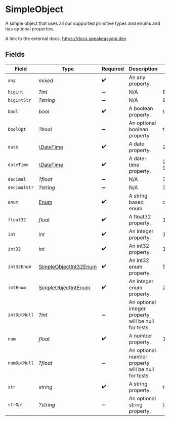 # SimpleObject

A simple object that uses all our supported primitive types and enums and has optional properties.

A link to the external docs.
<https://docs.speakeasyapi.dev>


## Fields

| Field                                                                 | Type                                                                  | Required                                                              | Description                                                           | Example                                                               |
| --------------------------------------------------------------------- | --------------------------------------------------------------------- | --------------------------------------------------------------------- | --------------------------------------------------------------------- | --------------------------------------------------------------------- |
| `any`                                                                 | *mixed*                                                               | :heavy_check_mark:                                                    | An any property.                                                      |                                                                       |
| `bigint`                                                              | *?int*                                                                | :heavy_minus_sign:                                                    | N/A                                                                   | 8821239038968084                                                      |
| `bigintStr`                                                           | *?string*                                                             | :heavy_minus_sign:                                                    | N/A                                                                   | 9223372036854775808                                                   |
| `bool`                                                                | *bool*                                                                | :heavy_check_mark:                                                    | A boolean property.                                                   | true                                                                  |
| `boolOpt`                                                             | *?bool*                                                               | :heavy_minus_sign:                                                    | An optional boolean property.                                         | true                                                                  |
| `date`                                                                | [\DateTime](https://www.php.net/manual/en/class.datetime.php)         | :heavy_check_mark:                                                    | A date property.                                                      | 2020-01-01                                                            |
| `dateTime`                                                            | [\DateTime](https://www.php.net/manual/en/class.datetime.php)         | :heavy_check_mark:                                                    | A date-time property.                                                 | 2020-01-01T00:00:00.000000001Z                                        |
| `decimal`                                                             | *?float*                                                              | :heavy_minus_sign:                                                    | N/A                                                                   | 3.141592653589793                                                     |
| `decimalStr`                                                          | *?string*                                                             | :heavy_minus_sign:                                                    | N/A                                                                   | 3.14159265358979344719667586                                          |
| `enum`                                                                | [Enum](../../models/shared/Enum.md)                                   | :heavy_check_mark:                                                    | A string based enum                                                   | one                                                                   |
| `float32`                                                             | *float*                                                               | :heavy_check_mark:                                                    | A float32 property.                                                   | 1.1                                                                   |
| `int`                                                                 | *int*                                                                 | :heavy_check_mark:                                                    | An integer property.                                                  | 1                                                                     |
| `int32`                                                               | *int*                                                                 | :heavy_check_mark:                                                    | An int32 property.                                                    | 1                                                                     |
| `int32Enum`                                                           | [SimpleObjectInt32Enum](../../models/shared/SimpleObjectInt32Enum.md) | :heavy_check_mark:                                                    | An int32 enum property.                                               | 55                                                                    |
| `intEnum`                                                             | [SimpleObjectIntEnum](../../models/shared/SimpleObjectIntEnum.md)     | :heavy_check_mark:                                                    | An integer enum property.                                             | 2                                                                     |
| `intOptNull`                                                          | *?int*                                                                | :heavy_minus_sign:                                                    | An optional integer property will be null for tests.                  |                                                                       |
| `num`                                                                 | *float*                                                               | :heavy_check_mark:                                                    | A number property.                                                    | 1.1                                                                   |
| `numOptNull`                                                          | *?float*                                                              | :heavy_minus_sign:                                                    | An optional number property will be null for tests.                   |                                                                       |
| `str`                                                                 | *string*                                                              | :heavy_check_mark:                                                    | A string property.                                                    | test                                                                  |
| `strOpt`                                                              | *?string*                                                             | :heavy_minus_sign:                                                    | An optional string property.                                          | testOptional                                                          |
